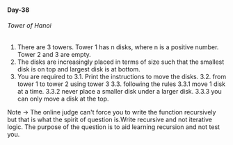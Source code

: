 #### Day-38

###### Tower of Hanoi

1. There are 3 towers. Tower 1 has n disks, where n is a positive number. Tower 2 and 3 are empty.
2. The disks are increasingly placed in terms of size such that the smallest disk is on top and largest disk is at bottom.
3. You are required to 
    3.1. Print the instructions to move the disks.
    3.2. from tower 1 to tower 2 using tower 3 
    3.3. following the rules
        3.3.1 move 1 disk at a time.
        3.3.2 never place a smaller disk under a larger disk.
        3.3.3 you can only move a disk at the top.

Note -> The online judge can't force you to write the function recursively but that is what the spirit of question is.Write recursive and not iterative logic.
The purpose of the question is to aid learning recursion and not test you.
